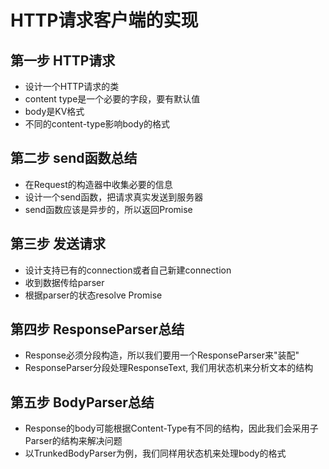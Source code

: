 # HTTP请求客户端的实现

## 第一步 HTTP请求 
- 设计一个HTTP请求的类 
- content type是一个必要的字段，要有默认值 
- body是KV格式 
- 不同的content-type影响body的格式 

## 第二步 send函数总结 
- 在Request的构造器中收集必要的信息 
- 设计一个send函数，把请求真实发送到服务器 
- send函数应该是异步的，所以返回Promise 

## 第三步 发送请求 
- 设计支持已有的connection或者自己新建connection 
- 收到数据传给parser 
- 根据parser的状态resolve Promise 

## 第四步 ResponseParser总结 
- Response必须分段构造，所以我们要用一个ResponseParser来"装配" 
- ResponseParser分段处理ResponseText, 我们用状态机来分析文本的结构 

## 第五步 BodyParser总结 
- Response的body可能根据Content-Type有不同的结构，因此我们会采用子Parser的结构来解决问题 
- 以TrunkedBodyParser为例，我们同样用状态机来处理body的格式 

